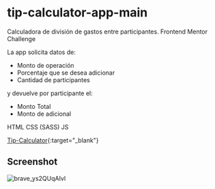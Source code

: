 # tip-calculator-app-main
Calculadora de división de gastos entre participantes. Frontend Mentor Challenge

La app solicita datos de:

- Monto de operación
- Porcentaje que se desea adicionar
- Cantidad de participantes

y devuelve por participante el:

- Monto Total
- Monto de adicional

HTML CSS (SASS) JS

[Tip-Calculator](https://proyectos.mscode.net.ar/tip-calculator-app){:target="_blank"}

## Screenshot
![brave_ys2QUqAIvl](https://user-images.githubusercontent.com/106033066/213885369-8b17e5eb-bbe1-4cfc-a563-be3d7781dfc3.png)

